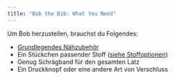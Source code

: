 ```yaml
---
title: "Bob the Bib: What You Need"
---
```


Um Bob herzustellen, brauchst du Folgendes:

- [Grundlegendes Nähzubehör](/docs/sewing/basic-sewing-supplies)
- Ein Stückchen passender Stoff ([siehe Stoffoptionen](/docs/designs/aaron/fabric))
- Genug Schrägband für den gesamten Latz
- Ein Druckknopf oder eine andere Art von Verschluss

